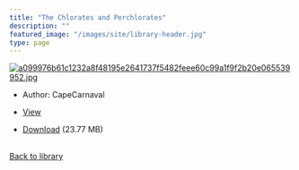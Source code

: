```yaml
---
title: "The Chlorates and Perchlorates"
description: ""
featured_image: "/images/site/library-header.jpg"
type: page
---
```


<a href="https://drive.google.com/file/d/1_W27V4Q5rra1HRYNgaEZXlVjPrY6Q2qi/view" target="_blank">![a099976b61c1232a8f48195e2641737f5482feee60c99a1f9f2b20e065539952.jpg](/images/library/a099976b61c1232a8f48195e2641737f5482feee60c99a1f9f2b20e065539952.jpg)</a>
* Author: CapeCarnaval
* <a href="https://drive.google.com/file/d/1_W27V4Q5rra1HRYNgaEZXlVjPrY6Q2qi/view" target="_blank">View</a>

* [Download](https://drive.google.com/uc?export=download&id=1_W27V4Q5rra1HRYNgaEZXlVjPrY6Q2qi) (23.77 MB)

<br />[Back to library](/library/)
